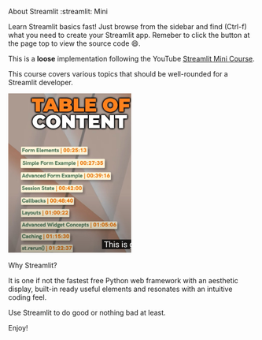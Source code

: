 About Streamlit :streamlit: Mini 

Learn Streamlit basics fast! Just browse from the sidebar and find (Ctrl-f) what you need to create your Streamlit app. Remeber to click the button at the page top to view the source code :smile:.

This is a **loose** implementation following the YouTube [Streamlit Mini Course](https://www.youtube.com/watch?v=o8p7uQCGD0U). 

This course covers various topics that should be well-rounded for a Streamlit developer.

<img src="static/TOC.jpg" width="250"/>


Why Streamlit?

It is one if not the fastest free Python web framework with an aesthetic display, built-in ready useful elements and resonates with an intuitive coding feel.

Use Streamlit to do good or nothing bad at least.

Enjoy!


